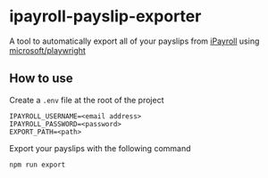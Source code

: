 # ipayroll-payslip-exporter

A tool to automatically export all of your payslips from [iPayroll](https://www.ipayroll.co.nz/) using [microsoft/playwright](https://github.com/microsoft/playwright)

## How to use

Create a `.env` file at the root of the project

```shell
IPAYROLL_USERNAME=<email address>
IPAYROLL_PASSWORD=<password>
EXPORT_PATH=<path>
```

Export your payslips with the following command

```shell
npm run export
```
